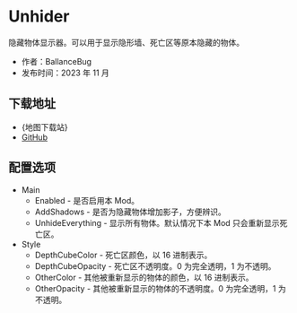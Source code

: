 # Unhider

隐藏物体显示器。可以用于显示隐形墙、死亡区等原本隐藏的物体。

- 作者：BallanceBug
- 发布时间：2023 年 11 月

## 下载地址

- {地图下载站}
- [GitHub](https://github.com/Xenapte/MyBMLMods)

## 配置选项

- Main
  * Enabled - 是否启用本 Mod。
  * AddShadows - 是否为隐藏物体增加影子，方便辨识。
  * UnhideEverything - 显示所有物体。默认情况下本 Mod 只会重新显示死亡区。
- Style
  * DepthCubeColor - 死亡区颜色，以 16 进制表示。
  * DepthCubeOpacity - 死亡区不透明度。0 为完全透明，1 为不透明。
  * OtherColor - 其他被重新显示的物体的颜色，以 16 进制表示。
  * OtherOpacity - 其他被重新显示的物体的不透明度。0 为完全透明，1 为不透明。
